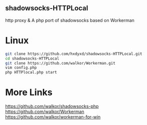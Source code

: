 ## shadowsocks-HTTPLocal
http proxy &amp; A php port of shadowsocks based on Workerman

# Linux

```sh
git clone https://github.com/hxdyxd/shadowsocks-HTTPLocal.git
cd shadowsocks-HTTPLocal
git clone https://github.com/walkor/Workerman.git
vim config.php
php HTTPlocal.php start
```
# More Links

https://github.com/walkor/shadowsocks-php
https://github.com/walkor/Workerman
https://github.com/walkor/workerman-for-win

